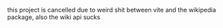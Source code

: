 this project is cancelled due to weird shit between vite and the wikipedia package, also the wiki api sucks
